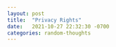 ```yaml
---
layout: post
title:  "Privacy Rights"
date:   2021-10-27 22:32:30 -0700
categories: random-thoughts
---
```



